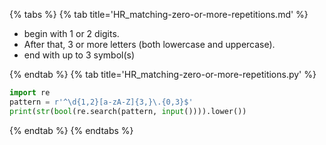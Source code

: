 {% tabs %}
{% tab title='HR_matching-zero-or-more-repetitions.md' %}

* begin with 1 or 2 digits.
* After that, 3 or more letters (both lowercase and uppercase).
* end with up to 3 symbol(s)

{% endtab %}
{% tab title='HR_matching-zero-or-more-repetitions.py' %}

```py
import re
pattern = r'^\d{1,2}[a-zA-Z]{3,}\.{0,3}$'
print(str(bool(re.search(pattern, input()))).lower())
```

{% endtab %}
{% endtabs %}